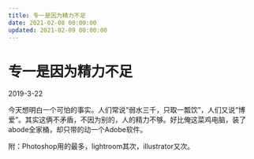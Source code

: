 ```yaml
---
title: 专一是因为精力不足
date: 2021-02-08 00:00:00
updated: 2021-02-09 00:00:00
---
```


# 专一是因为精力不足

2019-3-22

今天想明白一个可怕的事实。人们常说“弱水三千，只取一瓢饮”，人们又说“博爱”。其实这俩不矛盾，不因为别的，人的精力不够。好比俺这菜鸡电脑，装了abode全家桶，却只带的动一个Adobe软件。

附：Photoshop用的最多，lightroom其次，illustrator又次。

